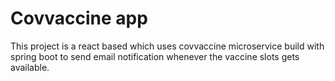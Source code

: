 # Covvaccine app

This project is a react based which uses covvaccine microservice build with spring boot to send email notification whenever the vaccine slots gets available.
